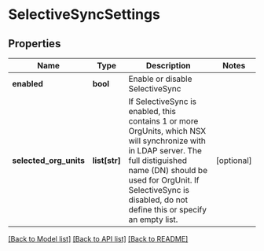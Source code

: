 # SelectiveSyncSettings

## Properties
Name | Type | Description | Notes
------------ | ------------- | ------------- | -------------
**enabled** | **bool** | Enable or disable SelectiveSync | 
**selected_org_units** | **list[str]** | If SelectiveSync is enabled, this contains 1 or more OrgUnits, which NSX will synchronize with in LDAP server. The full distiguished name (DN) should be used for OrgUnit. If SelectiveSync is disabled, do not define this or specify an empty list.  | [optional] 

[[Back to Model list]](../README.md#documentation-for-models) [[Back to API list]](../README.md#documentation-for-api-endpoints) [[Back to README]](../README.md)


